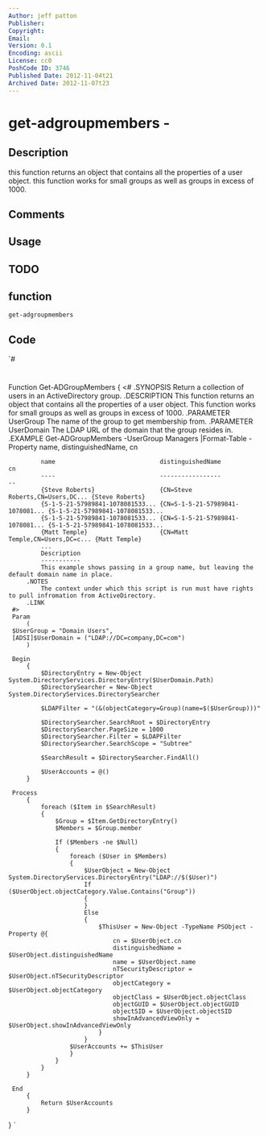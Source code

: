 ```yaml
---
Author: jeff patton
Publisher: 
Copyright: 
Email: 
Version: 0.1
Encoding: ascii
License: cc0
PoshCode ID: 3746
Published Date: 2012-11-04t21
Archived Date: 2012-11-07t23
---
```


# get-adgroupmembers - 

## Description

this function returns an object that contains all the properties of a user object. this function works for small groups as well as groups in excess of 1000.

## Comments



## Usage



## TODO



## function

`get-adgroupmembers`

## Code

`#
 #
 Function Get-ADGroupMembers
 {
     <#
         .SYNOPSIS
             Return a collection of users in an ActiveDirectory group.
         .DESCRIPTION
             This function returns an object that contains all the properties of a user object. This function
             works for small groups as well as groups in excess of 1000.
         .PARAMETER UserGroup
             The name of the group to get membership from.
         .PARAMETER UserDomain
             The LDAP URL of the domain that the group resides in.
         .EXAMPLE
             Get-ADGroupMembers -UserGroup Managers |Format-Table -Property name, distinguishedName, cn
 
             name                             distinguishedName                cn                              
             ----                             -----------------                --                              
             {Steve Roberts}                  {CN=Steve Roberts,CN=Users,DC... {Steve Roberts}                 
             {S-1-5-21-57989841-1078081533... {CN=S-1-5-21-57989841-1078081... {S-1-5-21-57989841-1078081533...
             {S-1-5-21-57989841-1078081533... {CN=S-1-5-21-57989841-1078081... {S-1-5-21-57989841-1078081533...
             {Matt Temple}                    {CN=Matt Temple,CN=Users,DC=c... {Matt Temple}                   
             ...
             Description
             -----------
             This example shows passing in a group name, but leaving the default domain name in place.
         .NOTES
             The context under which this script is run must have rights to pull infromation from ActiveDirectory.
         .LINK
     #>
     Param
         (
     $UserGroup = "Domain Users",
     [ADSI]$UserDomain = ("LDAP://DC=company,DC=com")
         )
 
     Begin
         {
             $DirectoryEntry = New-Object System.DirectoryServices.DirectoryEntry($UserDomain.Path)
             $DirectorySearcher = New-Object System.DirectoryServices.DirectorySearcher
 
             $LDAPFilter = "(&(objectCategory=Group)(name=$($UserGroup)))"
 
             $DirectorySearcher.SearchRoot = $DirectoryEntry
             $DirectorySearcher.PageSize = 1000
             $DirectorySearcher.Filter = $LDAPFilter
             $DirectorySearcher.SearchScope = "Subtree"
 
             $SearchResult = $DirectorySearcher.FindAll()
             
             $UserAccounts = @()
         }
 
     Process
         {
             foreach ($Item in $SearchResult)
             {
                 $Group = $Item.GetDirectoryEntry()
                 $Members = $Group.member
                 
                 If ($Members -ne $Null)
                 {
                     foreach ($User in $Members)
                     {
                         $UserObject = New-Object System.DirectoryServices.DirectoryEntry("LDAP://$($User)")
                         If ($UserObject.objectCategory.Value.Contains("Group"))
                         {
                         }
                         Else
                         {
                             $ThisUser = New-Object -TypeName PSObject -Property @{
                                 cn = $UserObject.cn
                                 distinguishedName = $UserObject.distinguishedName
                                 name = $UserObject.name
                                 nTSecurityDescriptor = $UserObject.nTSecurityDescriptor
                                 objectCategory = $UserObject.objectCategory
                                 objectClass = $UserObject.objectClass
                                 objectGUID = $UserObject.objectGUID
                                 objectSID = $UserObject.objectSID
                                 showInAdvancedViewOnly = $UserObject.showInAdvancedViewOnly
                             }
                         }
                     $UserAccounts += $ThisUser
                     }
                 }
             }
         }
 
     End
         {
             Return $UserAccounts
         }
 }
`

